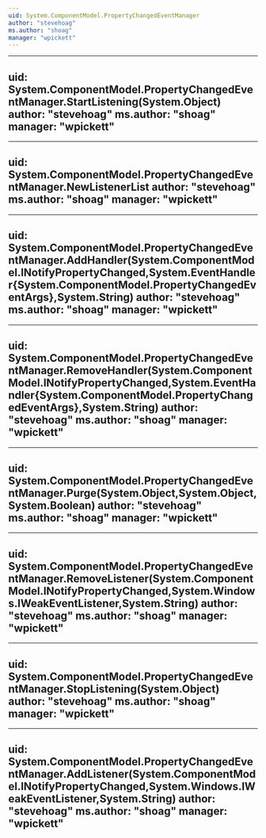 ```yaml
---
uid: System.ComponentModel.PropertyChangedEventManager
author: "stevehoag"
ms.author: "shoag"
manager: "wpickett"
---
```


---
uid: System.ComponentModel.PropertyChangedEventManager.StartListening(System.Object)
author: "stevehoag"
ms.author: "shoag"
manager: "wpickett"
---

---
uid: System.ComponentModel.PropertyChangedEventManager.NewListenerList
author: "stevehoag"
ms.author: "shoag"
manager: "wpickett"
---

---
uid: System.ComponentModel.PropertyChangedEventManager.AddHandler(System.ComponentModel.INotifyPropertyChanged,System.EventHandler{System.ComponentModel.PropertyChangedEventArgs},System.String)
author: "stevehoag"
ms.author: "shoag"
manager: "wpickett"
---

---
uid: System.ComponentModel.PropertyChangedEventManager.RemoveHandler(System.ComponentModel.INotifyPropertyChanged,System.EventHandler{System.ComponentModel.PropertyChangedEventArgs},System.String)
author: "stevehoag"
ms.author: "shoag"
manager: "wpickett"
---

---
uid: System.ComponentModel.PropertyChangedEventManager.Purge(System.Object,System.Object,System.Boolean)
author: "stevehoag"
ms.author: "shoag"
manager: "wpickett"
---

---
uid: System.ComponentModel.PropertyChangedEventManager.RemoveListener(System.ComponentModel.INotifyPropertyChanged,System.Windows.IWeakEventListener,System.String)
author: "stevehoag"
ms.author: "shoag"
manager: "wpickett"
---

---
uid: System.ComponentModel.PropertyChangedEventManager.StopListening(System.Object)
author: "stevehoag"
ms.author: "shoag"
manager: "wpickett"
---

---
uid: System.ComponentModel.PropertyChangedEventManager.AddListener(System.ComponentModel.INotifyPropertyChanged,System.Windows.IWeakEventListener,System.String)
author: "stevehoag"
ms.author: "shoag"
manager: "wpickett"
---
